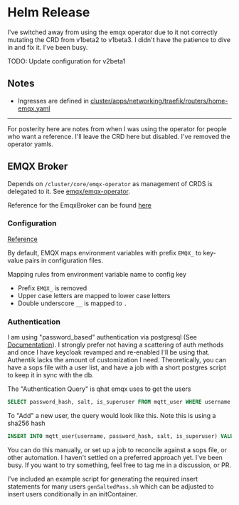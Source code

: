 # Helm Release

I've switched away from using the emqx operator due to it not correctly mutating the CRD from v1beta2 to v1beta3. I didn't have the patience to dive in and fix it. I've been busy.

TODO: Update configuration for v2beta1

## Notes

* Ingresses are defined in [cluster/apps/networking/traefik/routers/home-emqx.yaml](https://github.com/h3mmy/bloopysphere/blob/main/cluster/apps/networking/traefik/routers/home-emqx.yaml)

---
For posterity here are notes from when I was using the operator for people who want a reference. I'll leave the CRD here but disabled. I've removed the operator yamls.

## EMQX Broker

Depends on `/cluster/core/emqx-operator` as management of CRDS is delegated to it. See [emqx/emqx-operator](https://github.com/emqx/emqx-operator).

Reference for the EmqxBroker can be found [here](https://github.com/emqx/emqx-operator/tree/main/docs/en_US/reference)

### Configuration

[Reference](https://www.emqx.io/docs/en/v4.4/configuration/configuration.html)

By default, EMQX maps environment variables with prefix `EMQX_` to key-value pairs in configuration files.

Mapping rules from environment variable name to config key

* Prefix `EMQX_` is removed
* Upper case letters are mapped to lower case letters
* Double underscore `__` is mapped to `.`

### Authentication

I am using "password_based" authentication via postgresql (See [Documentation](https://www.emqx.io/docs/en/v5.0/access-control/authn/postgresql.html#data-schema-and-query-statement)). I strongly prefer not having a scattering of auth methods and once I have keycloak revamped and re-enabled I'll be using that. Authentik lacks the amount of customization I need. Theoretically, you can have a sops file with a user list, and have a job with a short postgres script to keep it in sync with the db.

The "Authentication Query" is qhat emqx uses to get the users

```sql
SELECT password_hash, salt, is_superuser FROM mqtt_user WHERE username = ${username} LIMIT 1
```

To "Add" a new user, the query would look like this. Note this is using a sha256 hash

```sql
INSERT INTO mqtt_user(username, password_hash, salt, is_superuser) VALUES ('user123', 'bede90386d450cea8b77b822f8887065e4e5abf132c2f9dccfcc7fbd4cba5e35', 'salt', true);
```

You can do this manually, or set up a job to reconcile against a sops file, or other automation. I haven't settled on a preferred approach yet. I've been busy. If you want to try something, feel free to tag me in a discussion, or PR.

I've included an example script for generating the required insert statements for many users `genSaltedPass.sh` which can be adjusted to insert users conditionally in an initContainer.
